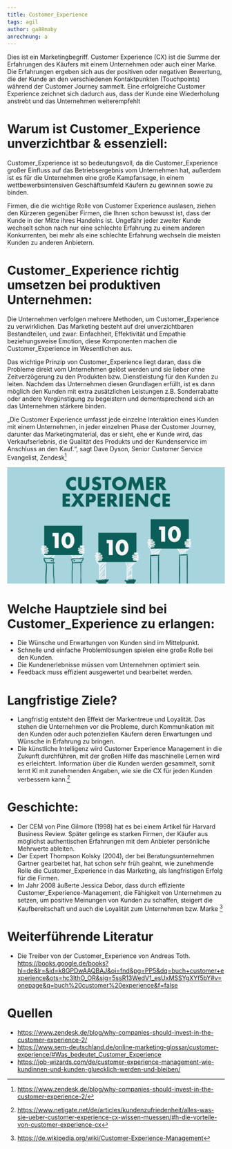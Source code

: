```yaml
---
title: Customer_Experience
tags: agil
author: ga88maby
anrechnung: a
---
```


Dies ist ein Marketingbegriff. Customer Experience (CX) ist die Summe der Erfahrungen des Käufers mit einem Unternehmen oder auch einer Marke. Die Erfahrungen ergeben sich aus der positiven oder negativen Bewertung, die der Kunde an den verschiedenen Kontaktpunkten (Touchpoints) während der Customer Journey sammelt. Eine erfolgreiche Customer Experience zeichnet sich dadurch aus, dass der Kunde eine Wiederholung anstrebt und das Unternehmen weiterempfehlt


# Warum ist Customer_Experience unverzichtbar & essenziell:

Customer_Experience ist so bedeutungsvoll, da die Customer_Experience großer Einfluss auf das Betriebsergebnis vom Unternehmen hat, außerdem ist es für die Unternehmen eine große Kampfansage, in einem wettbewerbsintensiven Geschäftsumfeld Käufern zu gewinnen sowie zu binden. 

Firmen, die die wichtige Rolle von Customer Experience auslasen, ziehen den Kürzeren gegenüber Firmen, die Ihnen schon bewusst ist, dass der Kunde in der Mitte ihres Handelns ist. Ungefähr jeder zweiter Kunde wechselt schon nach nur eine schlechte Erfahrung zu einem anderen Konkurrenten, bei mehr als eine schlechte Erfahrung wechseln die meisten Kunden zu anderen Anbietern.

# Customer_Experience richtig umsetzen bei produktiven Unternehmen:
Die Unternehmen verfolgen mehrere Methoden, um Customer_Experience zu verwirklichen. Das Marketing besteht auf drei unverzichtbaren Bestandteilen, und zwar:  Einfachheit, Effektivität und Empathie beziehungsweise Emotion, diese Komponenten machen die Customer_Experience im Wesentlichen aus.

Das wichtige Prinzip von Customer_Experience liegt daran, dass die Probleme direkt vom Unternehmen gelöst werden und sie lieber ohne Zeitverzögerung zu den Produkten bzw. Dienstleistung für den Kunden zu leiten. Nachdem das Unternehmen diesen Grundlagen erfüllt, ist es dann möglich den Kunden mit extra zusätzlichen Leistungen z.B. Sonderrabatte oder andere Vergünstigung zu begeistern und dementsprechend sich an das Unternehmen stärkere binden.

„Die Customer Experience umfasst jede einzelne Interaktion eines Kunden mit einem Unternehmen, in jeder einzelnen Phase der Customer Journey, darunter das Marketingmaterial, das er sieht, ehe er Kunde wird, das Verkaufserlebnis, die Qualität des Produkts und der Kundenservice im Anschluss an den Kauf.“, sagt Dave Dyson, Senior Customer Service Evangelist, Zendesk[^1]


![Beispielabbildung](Customer_Experience/Customer_Experience.png)



# Welche Hauptziele sind bei Customer_Experience zu erlangen:
* Die Wünsche und Erwartungen von Kunden sind im Mittelpunkt.
* Schnelle und einfache Problemlösungen spielen eine große Rolle bei den Kunden.
* Die Kundenerlebnisse müssen vom Unternehmen optimiert sein.
* Feedback muss effizient ausgewertet und bearbeitet werden. 

# Langfristige Ziele?
* Langfristig entsteht den Effekt der Markentreue und Loyalität. Das stehen die Unternehmen vor die Probleme, durch Kommunikation mit den Kunden oder auch potenziellen Käufern deren Erwartungen und Wünsche in Erfahrung zu bringen.
* Die künstliche Intelligenz wird Customer Experience Management in die Zukunft durchführen, mit der großen Hilfe das maschinelle Lernen wird es erleichtert. Information über die Kunden werden gesammelt, somit lernt Kl mit zunehmenden Angaben, wie sie die CX für jeden Kunden verbessern kann.[^2]


# Geschichte:
* Der CEM von Pine Gilmore (1998) hat es bei einem Artikel für Harvard Business Review. Später gelinge es starken Firmen, der Käufer aus möglichst authentischen Erfahrungen mit dem Anbieter persönliche Mehrwerte ableiten.
* Der Expert Thompson Kolsky (2004), der bei Beratungsunternehmen Gartner gearbeitet hat, hat schon sehr früh geahnt, wie zunehmende Rolle die Customer_Experience in das Marketing, als langfristigen Erfolg für die Firmen.
* Im Jahr 2008 äußerte Jessica Debor, dass durch effiziente Customer_Experience-Management, die Fähigkeit von Unternehmen zu setzen, um positive Meinungen von Kunden zu schaffen, steigert die Kaufbereitschaft und auch die Loyalität zum Unternehmen bzw. Marke [^3]



# Weiterführende Literatur

* Die Treiber von der Customer_Experience von Andreas Toth. https://books.google.de/books?hl=de&lr=&id=k8GPDwAAQBAJ&oi=fnd&pg=PP5&dq=buch+customer+experience&ots=hc3lthO_OR&sig=5ssR13WedV1_esUxMSSYgXYf5bY#v=onepage&q=buch%20customer%20experience&f=false

# Quellen

[^1]: https://www.zendesk.de/blog/why-companies-should-invest-in-the-customer-experience-2/
[^2]: https://www.netigate.net/de/articles/kundenzufriedenheit/alles-was-sie-ueber-customer-experience-cx-wissen-muessen/#h-die-vorteile-von-customer-experience-cx
[^3]: https://de.wikipedia.org/wiki/Customer-Experience-Management
*  https://www.zendesk.de/blog/why-companies-should-invest-in-the-customer-experience-2/
*  https://www.sem-deutschland.de/online-marketing-glossar/customer-experience/#Was_bedeutet_Customer_Experience
*  https://job-wizards.com/de/customer-experience-management-wie-kundinnen-und-kunden-gluecklich-werden-und-bleiben/

